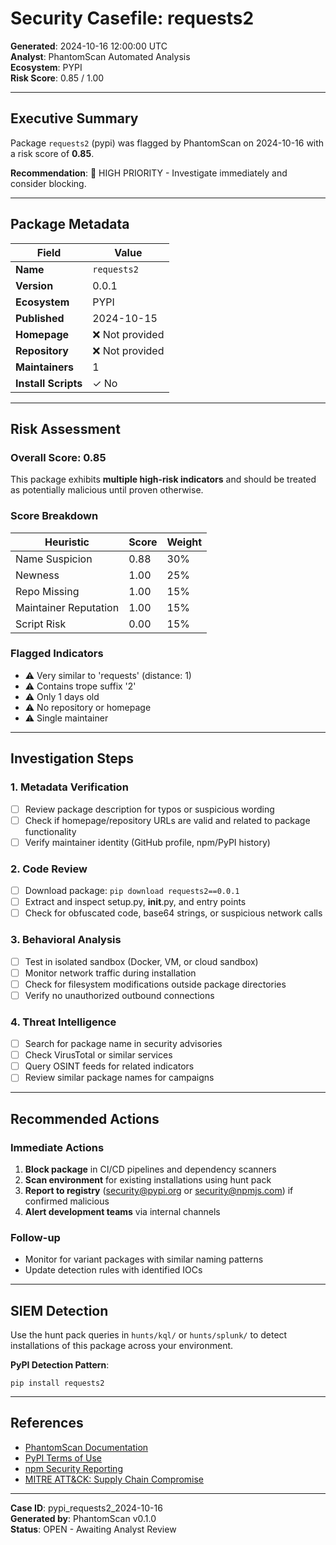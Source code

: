 # Security Casefile: requests2

**Generated**: 2024-10-16 12:00:00 UTC  
**Analyst**: PhantomScan Automated Analysis  
**Ecosystem**: PYPI  
**Risk Score**: 0.85 / 1.00

---

## Executive Summary

Package `requests2` (pypi) was flagged by PhantomScan on 2024-10-16 with a risk score of **0.85**.

**Recommendation**: 🔴 HIGH PRIORITY - Investigate immediately and consider blocking.

---

## Package Metadata

| Field | Value |
|-------|-------|
| **Name** | `requests2` |
| **Version** | 0.0.1 |
| **Ecosystem** | PYPI |
| **Published** | 2024-10-15 |
| **Homepage** | ❌ Not provided |
| **Repository** | ❌ Not provided |
| **Maintainers** | 1 |
| **Install Scripts** | ✓ No |

---

## Risk Assessment

### Overall Score: 0.85

This package exhibits **multiple high-risk indicators** and should be treated as potentially malicious until proven otherwise.

### Score Breakdown

| Heuristic | Score | Weight |
|-----------|-------|--------|
| Name Suspicion | 0.88 | 30% |
| Newness | 1.00 | 25% |
| Repo Missing | 1.00 | 15% |
| Maintainer Reputation | 1.00 | 15% |
| Script Risk | 0.00 | 15% |

### Flagged Indicators

- ⚠️ Very similar to 'requests' (distance: 1)
- ⚠️ Contains trope suffix '2'
- ⚠️ Only 1 days old
- ⚠️ No repository or homepage
- ⚠️ Single maintainer

---

## Investigation Steps

### 1. Metadata Verification
- [ ] Review package description for typos or suspicious wording
- [ ] Check if homepage/repository URLs are valid and related to package functionality
- [ ] Verify maintainer identity (GitHub profile, npm/PyPI history)

### 2. Code Review
- [ ] Download package: `pip download requests2==0.0.1`
- [ ] Extract and inspect setup.py, __init__.py, and entry points
- [ ] Check for obfuscated code, base64 strings, or suspicious network calls

### 3. Behavioral Analysis
- [ ] Test in isolated sandbox (Docker, VM, or cloud sandbox)
- [ ] Monitor network traffic during installation
- [ ] Check for filesystem modifications outside package directories
- [ ] Verify no unauthorized outbound connections

### 4. Threat Intelligence
- [ ] Search for package name in security advisories
- [ ] Check VirusTotal or similar services
- [ ] Query OSINT feeds for related indicators
- [ ] Review similar package names for campaigns

---

## Recommended Actions

### Immediate Actions
1. **Block package** in CI/CD pipelines and dependency scanners
2. **Scan environment** for existing installations using hunt pack
3. **Report to registry** (security@pypi.org or security@npmjs.com) if confirmed malicious
4. **Alert development teams** via internal channels

### Follow-up
- Monitor for variant packages with similar naming patterns
- Update detection rules with identified IOCs

---

## SIEM Detection

Use the hunt pack queries in `hunts/kql/` or `hunts/splunk/` to detect installations of this package across your environment.

**PyPI Detection Pattern**:
```
pip install requests2
```

---

## References

- [PhantomScan Documentation](https://github.com/example/phantom-dependency-radar)
- [PyPI Terms of Use](https://pypi.org/policy/terms-of-use/)
- [npm Security Reporting](https://docs.npmjs.com/reporting-a-vulnerability-in-an-npm-package)
- [MITRE ATT&CK: Supply Chain Compromise](https://attack.mitre.org/techniques/T1195/)

---

**Case ID**: pypi_requests2_2024-10-16  
**Generated by**: PhantomScan v0.1.0  
**Status**: OPEN - Awaiting Analyst Review
